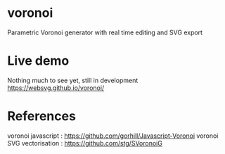 # voronoi
Parametric Voronoi generator with real time editing and SVG export

# Live demo
Nothing much to see yet, still in development
https://websvg.github.io/voronoi/

# References
voronoi javascript : https://github.com/gorhill/Javascript-Voronoi
voronoi SVG vectorisation : https://github.com/stg/SVoronoiG
